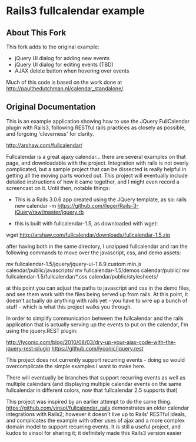 # Rails3 fullcalendar example

## About This Fork

This fork adds to the original example:
- jQuery UI dialog for adding new events
- jQuery UI dialog for editing events (TBD)
- AJAX delete button when hovering over events

Much of this code is based on the work done at http://paulthedutchman.nl/calendar_standalone/.

## Original Documentation

This is an example application showing how to use the JQuery FullCalendar plugin with Rails3, following RESTful rails practices as closely as possible, and forgoing 'cleverness' for clarity.

http://arshaw.com/fullcalendar/

Fullcalendar is a great ajaxy calendar... there are several examples on that page, and downloadable with the project.  Integration with rails is not overly complicated, but a sample project that can be dissected is really helpful in getting all the moving parts worked out.  This project will eventually include detailed instructions of how it came together, and I might even record a screencast on it.  Until then, notable things:

- This is a Rails 3.0.6 app created using the JQuery template, as so:
rails new calendar -m https://github.com/lleger/Rails-3-jQuery/raw/master/jquery.rb


- this is built with fullcalendar-1.5, as downloaded with wget:

wget http://arshaw.com/fullcalendar/downloads/fullcalendar-1.5.zip


after having both in the same directory, I unzipped fullcalendar and ran the following commands to move over the javascript, css, and demo assets:

mv fullcalendar-1.5/jquery/jquery-ui-1.8.9.custom.min.js calendar/public/javascripts/
mv fullcalendar-1.5/demos calendar/public/
mv fullcalendar-1.5/fullcalendar/*.css calendar/public/stylesheets/


at this point you can adjust the paths to javascript and css in the demo files, and see them work with the files being served up from rails.  At this point, it doesn't actually *do* anything with rails yet - you have to wire up a bunch of stuff - which is what this project walks you through.


In order to simplify communication between the fullcalendar and the rails application that is actually serving up the events to put on the calendar, I'm using the jquery.REST plugin:

http://lyconic.com/blog/2010/08/03/dry-up-your-ajax-code-with-the-jquery-rest-plugin
https://github.com/lyconic/jquery.rest


This project does not currently support recurring events - doing so would overcomplicate the simple examples I want to make here.

There will eventually be branches that support recurring events as well as multiple calendars (and displaying multiple calendar events on the same fullcalendar in different colors, now that fullcalendar 2.5 supports that)


This project was inspired by an earlier attempt to do the same thing.  https://github.com/vinsol/fullcalendar_rails demonstrates an older calendar integrations with Rails2; however it doesn't live up to Rails' RESTful ideals, and complicates the example with other uses of ajax and a more complex domain model to support recurring events.  It is still a useful project, and kudos to vinsol for sharing it; it definitely made this Rails3 version easier
